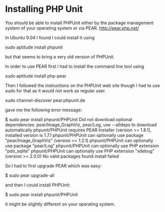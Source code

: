 # Installing PHP Unit

You should be able to install PHPUnit either by the package management system
of your operating system or via PEAR. http://pear.php.net/

In Ubuntu 9.04 I found I could install it using

sudo aptitude install phpunit

but that seems to bring a very old version of PHPUnit.




In order to use PEAR first I had to install the command line tool using

sudo aptitude install php-pear

Then I followed the instructions on the PHPUnit web site
though I had to use sudo for that as it would not work as regular user.

sudo channel-discover pear.phpunit.de

gave me the following error message:

$ sudo pear install phpunit/PHPUnit
Did not download optional dependencies: pear/Image_GraphViz, pear/Log, use --alldeps to download automatically
phpunit/PHPUnit requires PEAR Installer (version >= 1.8.1), installed version is 1.7.1
phpunit/PHPUnit can optionally use package "pear/Image_GraphViz" (version >= 1.2.1)
phpunit/PHPUnit can optionally use package "pear/Log"
phpunit/PHPUnit can optionally use PHP extension "pdo_sqlite"
phpunit/PHPUnit can optionally use PHP extension "xdebug" (version >= 2.0.0)
No valid packages found
install failed

So I had to first upgrade PEAR which was easy:

$ sudo pear upgrade-all

and then I could install PHPUnit:

$ sudo pear install phpunit/PHPUnit


It might be slightly different on your operating system.


